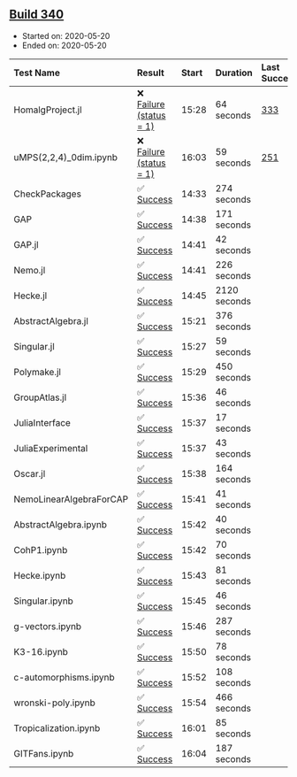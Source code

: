 ## [Build 340](https://oscarci.mathematik.uni-kl.de/job/oscar-julia-1.4/340/)

* Started on: 2020-05-20
* Ended on: 2020-05-20

| Test Name    | Result | Start | Duration | Last Success | First Failure |
|:-------------|:-------|:------|:---------|:-------------|:--------------|
| HomalgProject.jl | ❌ [Failure (status = 1)](https://oscarci.mathematik.uni-kl.de/job/oscar-julia-1.4/340/artifact/logs/build-340/HomalgProject.jl.log) | 15:28 | 64 seconds | [333](https://oscarci.mathematik.uni-kl.de/job/oscar-julia-1.4/333/) | [334](https://oscarci.mathematik.uni-kl.de/job/oscar-julia-1.4/334/) |
| uMPS(2,2,4)_0dim.ipynb | ❌ [Failure (status = 1)](https://oscarci.mathematik.uni-kl.de/job/oscar-julia-1.4/340/artifact/logs/build-340/uMPS-2-2-4-_0dim.ipynb.log) | 16:03 | 59 seconds | [251](https://oscarci.mathematik.uni-kl.de/job/oscar-julia-1.4/251/) | [252](https://oscarci.mathematik.uni-kl.de/job/oscar-julia-1.4/252/) |
| CheckPackages | ✅ [Success](https://oscarci.mathematik.uni-kl.de/job/oscar-julia-1.4/340/artifact/logs/build-340/CheckPackages.log) | 14:33 | 274 seconds |  |  |
| GAP | ✅ [Success](https://oscarci.mathematik.uni-kl.de/job/oscar-julia-1.4/340/artifact/logs/build-340/GAP.log) | 14:38 | 171 seconds |  |  |
| GAP.jl | ✅ [Success](https://oscarci.mathematik.uni-kl.de/job/oscar-julia-1.4/340/artifact/logs/build-340/GAP.jl.log) | 14:41 | 42 seconds |  |  |
| Nemo.jl | ✅ [Success](https://oscarci.mathematik.uni-kl.de/job/oscar-julia-1.4/340/artifact/logs/build-340/Nemo.jl.log) | 14:41 | 226 seconds |  |  |
| Hecke.jl | ✅ [Success](https://oscarci.mathematik.uni-kl.de/job/oscar-julia-1.4/340/artifact/logs/build-340/Hecke.jl.log) | 14:45 | 2120 seconds |  |  |
| AbstractAlgebra.jl | ✅ [Success](https://oscarci.mathematik.uni-kl.de/job/oscar-julia-1.4/340/artifact/logs/build-340/AbstractAlgebra.jl.log) | 15:21 | 376 seconds |  |  |
| Singular.jl | ✅ [Success](https://oscarci.mathematik.uni-kl.de/job/oscar-julia-1.4/340/artifact/logs/build-340/Singular.jl.log) | 15:27 | 59 seconds |  |  |
| Polymake.jl | ✅ [Success](https://oscarci.mathematik.uni-kl.de/job/oscar-julia-1.4/340/artifact/logs/build-340/Polymake.jl.log) | 15:29 | 450 seconds |  |  |
| GroupAtlas.jl | ✅ [Success](https://oscarci.mathematik.uni-kl.de/job/oscar-julia-1.4/340/artifact/logs/build-340/GroupAtlas.jl.log) | 15:36 | 46 seconds |  |  |
| JuliaInterface | ✅ [Success](https://oscarci.mathematik.uni-kl.de/job/oscar-julia-1.4/340/artifact/logs/build-340/JuliaInterface.log) | 15:37 | 17 seconds |  |  |
| JuliaExperimental | ✅ [Success](https://oscarci.mathematik.uni-kl.de/job/oscar-julia-1.4/340/artifact/logs/build-340/JuliaExperimental.log) | 15:37 | 43 seconds |  |  |
| Oscar.jl | ✅ [Success](https://oscarci.mathematik.uni-kl.de/job/oscar-julia-1.4/340/artifact/logs/build-340/Oscar.jl.log) | 15:38 | 164 seconds |  |  |
| NemoLinearAlgebraForCAP | ✅ [Success](https://oscarci.mathematik.uni-kl.de/job/oscar-julia-1.4/340/artifact/logs/build-340/NemoLinearAlgebraForCAP.log) | 15:41 | 41 seconds |  |  |
| AbstractAlgebra.ipynb | ✅ [Success](https://oscarci.mathematik.uni-kl.de/job/oscar-julia-1.4/340/artifact/logs/build-340/AbstractAlgebra.ipynb.log) | 15:42 | 40 seconds |  |  |
| CohP1.ipynb | ✅ [Success](https://oscarci.mathematik.uni-kl.de/job/oscar-julia-1.4/340/artifact/logs/build-340/CohP1.ipynb.log) | 15:42 | 70 seconds |  |  |
| Hecke.ipynb | ✅ [Success](https://oscarci.mathematik.uni-kl.de/job/oscar-julia-1.4/340/artifact/logs/build-340/Hecke.ipynb.log) | 15:43 | 81 seconds |  |  |
| Singular.ipynb | ✅ [Success](https://oscarci.mathematik.uni-kl.de/job/oscar-julia-1.4/340/artifact/logs/build-340/Singular.ipynb.log) | 15:45 | 46 seconds |  |  |
| g-vectors.ipynb | ✅ [Success](https://oscarci.mathematik.uni-kl.de/job/oscar-julia-1.4/340/artifact/logs/build-340/g-vectors.ipynb.log) | 15:46 | 287 seconds |  |  |
| K3-16.ipynb | ✅ [Success](https://oscarci.mathematik.uni-kl.de/job/oscar-julia-1.4/340/artifact/logs/build-340/K3-16.ipynb.log) | 15:50 | 78 seconds |  |  |
| c-automorphisms.ipynb | ✅ [Success](https://oscarci.mathematik.uni-kl.de/job/oscar-julia-1.4/340/artifact/logs/build-340/c-automorphisms.ipynb.log) | 15:52 | 108 seconds |  |  |
| wronski-poly.ipynb | ✅ [Success](https://oscarci.mathematik.uni-kl.de/job/oscar-julia-1.4/340/artifact/logs/build-340/wronski-poly.ipynb.log) | 15:54 | 466 seconds |  |  |
| Tropicalization.ipynb | ✅ [Success](https://oscarci.mathematik.uni-kl.de/job/oscar-julia-1.4/340/artifact/logs/build-340/Tropicalization.ipynb.log) | 16:01 | 85 seconds |  |  |
| GITFans.ipynb | ✅ [Success](https://oscarci.mathematik.uni-kl.de/job/oscar-julia-1.4/340/artifact/logs/build-340/GITFans.ipynb.log) | 16:04 | 187 seconds |  |  |
